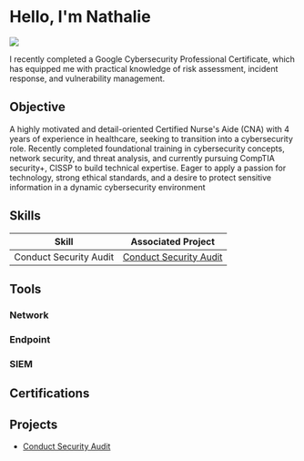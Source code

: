 # Hello, I'm Nathalie 
<a href="https://linkedin.com"><img src="https://img.shields.io/badge/-LinkedIn-0072b1?&style=for-the-badge&logo=linkedin&logoColor=white" /></a>


 I recently completed a Google Cybersecurity Professional Certificate, which has equipped me with practical knowledge of risk assessment, incident response, and vulnerability management.

## Objective

A highly motivated and detail-oriented Certified Nurse's Aide (CNA) with 4 years of experience in healthcare, seeking to transition into a cybersecurity role. Recently completed foundational training in cybersecurity concepts, network security, and threat analysis, and currently pursuing CompTIA security+, CISSP to build technical expertise. Eager to apply a passion for technology, strong ethical standards, and a desire to protect sensitive information in a dynamic cybersecurity environment

## Skills

| Skill                                         | Associated Project         |
|-----------------------------------------------|----------------------------|
| Conduct Security Audit                              | <a href="https://github.com/NathalieJoy27/Conduct-Security-Audit">Conduct Security Audit</a>|


## Tools

### Network


### Endpoint

### SIEM


## Certifications


## Projects
- <a href="https://github.com/NathalieJoy27/Conduct-Security-Audit">Conduct Security Audit</a>
